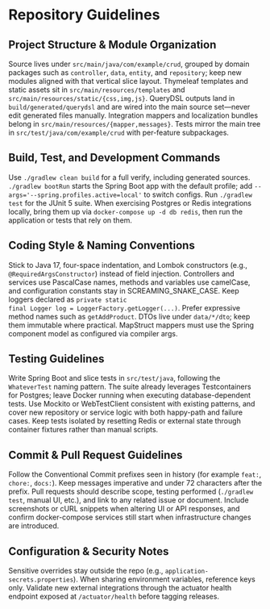 # Repository Guidelines

## Project Structure & Module Organization
Source lives under <code>src/main/java/com/example/crud</code>, grouped by domain packages such as <code>controller</code>, <code>data</code>, <code>entity</code>, and <code>repository</code>; keep new modules aligned with that vertical slice layout. Thymeleaf templates and static assets sit in <code>src/main/resources/templates</code> and <code>src/main/resources/static/{css,img,js}</code>. QueryDSL outputs land in <code>build/generated/querydsl</code> and are wired into the main source set—never edit generated files manually. Integration mappers and localization bundles belong in <code>src/main/resources/{mapper,messages}</code>. Tests mirror the main tree in <code>src/test/java/com/example/crud</code> with per-feature subpackages.

## Build, Test, and Development Commands
Use <code>./gradlew clean build</code> for a full verify, including generated sources. <code>./gradlew bootRun</code> starts the Spring Boot app with the default profile; add <code>--args='--spring.profiles.active=local'</code> to switch configs. Run <code>./gradlew test</code> for the JUnit 5 suite. When exercising Postgres or Redis integrations locally, bring them up via <code>docker-compose up -d db redis</code>, then run the application or tests that rely on them.

## Coding Style & Naming Conventions
Stick to Java 17, four-space indentation, and Lombok constructors (e.g., <code>@RequiredArgsConstructor</code>) instead of field injection. Controllers and services use PascalCase names, methods and variables use camelCase, and configuration constants stay in SCREAMING_SNAKE_CASE. Keep loggers declared as <code>private static final Logger log = LoggerFactory.getLogger(...)</code>. Prefer expressive method names such as <code>getAddProduct</code>. DTOs live under <code>data/*/dto</code>; keep them immutable where practical. MapStruct mappers must use the Spring component model as configured via compiler args.

## Testing Guidelines
Write Spring Boot and slice tests in <code>src/test/java</code>, following the <code>WhateverTest</code> naming pattern. The suite already leverages Testcontainers for Postgres; leave Docker running when executing database-dependent tests. Use Mockito or WebTestClient consistent with existing patterns, and cover new repository or service logic with both happy-path and failure cases. Keep tests isolated by resetting Redis or external state through container fixtures rather than manual scripts.

## Commit & Pull Request Guidelines
Follow the Conventional Commit prefixes seen in history (for example <code>feat:</code>, <code>chore:</code>, <code>docs:</code>). Keep messages imperative and under 72 characters after the prefix. Pull requests should describe scope, testing performed (<code>./gradlew test</code>, manual UI, etc.), and link to any related issue or document. Include screenshots or cURL snippets when altering UI or API responses, and confirm docker-compose services still start when infrastructure changes are introduced.

## Configuration & Security Notes
Sensitive overrides stay outside the repo (e.g., <code>application-secrets.properties</code>). When sharing environment variables, reference keys only. Validate new external integrations through the actuator health endpoint exposed at <code>/actuator/health</code> before tagging releases.
